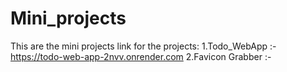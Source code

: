 # Mini_projects

This are the mini projects
link for the projects:
1.Todo_WebApp :- https://todo-web-app-2nvv.onrender.com
2.Favicon Grabber :-
